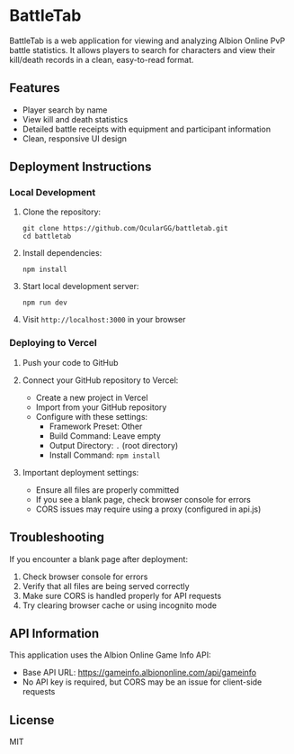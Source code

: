 # BattleTab

BattleTab is a web application for viewing and analyzing Albion Online PvP battle statistics. It allows players to search for characters and view their kill/death records in a clean, easy-to-read format.

## Features

- Player search by name
- View kill and death statistics
- Detailed battle receipts with equipment and participant information
- Clean, responsive UI design

## Deployment Instructions

### Local Development

1. Clone the repository:
   ```
   git clone https://github.com/OcularGG/battletab.git
   cd battletab
   ```

2. Install dependencies:
   ```
   npm install
   ```

3. Start local development server:
   ```
   npm run dev
   ```

4. Visit `http://localhost:3000` in your browser

### Deploying to Vercel

1. Push your code to GitHub

2. Connect your GitHub repository to Vercel:
   - Create a new project in Vercel
   - Import from your GitHub repository
   - Configure with these settings:
     - Framework Preset: Other
     - Build Command: Leave empty
     - Output Directory: `.` (root directory)
     - Install Command: `npm install`

3. Important deployment settings:
   - Ensure all files are properly committed
   - If you see a blank page, check browser console for errors
   - CORS issues may require using a proxy (configured in api.js)

## Troubleshooting

If you encounter a blank page after deployment:

1. Check browser console for errors
2. Verify that all files are being served correctly
3. Make sure CORS is handled properly for API requests
4. Try clearing browser cache or using incognito mode

## API Information

This application uses the Albion Online Game Info API:
- Base API URL: https://gameinfo.albiononline.com/api/gameinfo
- No API key is required, but CORS may be an issue for client-side requests

## License

MIT
